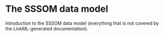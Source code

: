 # The SSSOM data model

Introduction to the SSSOM data model (everything that is not covered by
the LinkML-generated documentation).
